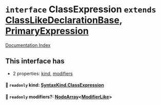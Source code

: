 # `interface` ClassExpression `extends` [ClassLikeDeclarationBase](../private.interface.ClassLikeDeclarationBase/README.md), [PrimaryExpression](../private.interface.PrimaryExpression/README.md)

[Documentation Index](../README.md)

## This interface has

- 2 properties:
[kind](#-readonly-kind-syntaxkindclassexpression),
[modifiers](#-readonly-modifiers-nodearraymodifierlike)


#### 📄 `readonly` kind: [SyntaxKind.ClassExpression](../private.enum.SyntaxKind/README.md#classexpression--231)



#### 📄 `readonly` modifiers?: [NodeArray](../private.interface.NodeArray/README.md)\<[ModifierLike](../private.type.ModifierLike/README.md)>



